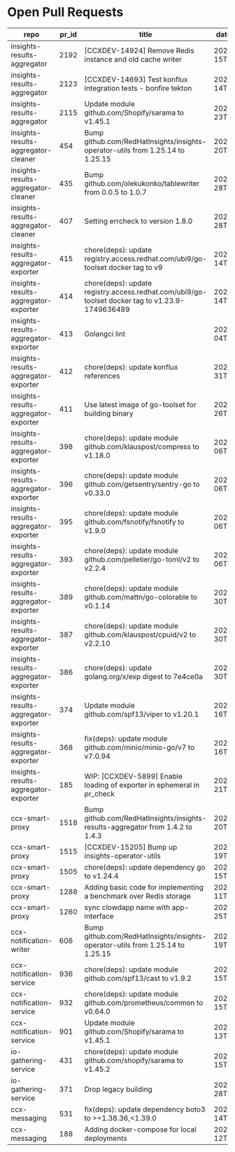 # Open Pull Requests
repo | pr_id | title | date_created | url | author | ci_status
---|---|---|---|---|---|---
insights-results-aggregator | 2192 | [CCXDEV-14924] Remove Redis instance and old cache writer | 2025-05-15T08:38:45Z | https://github.com/RedHatInsights/insights-results-aggregator/pull/2192 | JiriPapousek | failed
insights-results-aggregator | 2123 | [CCXDEV-14693] Test konflux integration tests - bonfire tekton | 2025-03-14T10:36:51Z | https://github.com/RedHatInsights/insights-results-aggregator/pull/2123 | matysek | failed
insights-results-aggregator | 2115 | Update module github.com/Shopify/sarama to v1.45.1 | 2025-02-23T08:13:19Z | https://github.com/RedHatInsights/insights-results-aggregator/pull/2115 | app/red-hat-konflux | failed
insights-results-aggregator-cleaner | 454 | Bump github.com/RedHatInsights/insights-operator-utils from 1.25.14 to 1.25.15 | 2025-06-20T09:10:59Z | https://github.com/RedHatInsights/insights-results-aggregator-cleaner/pull/454 | app/dependabot | ok
insights-results-aggregator-cleaner | 435 | Bump github.com/olekukonko/tablewriter from 0.0.5 to 1.0.7 | 2025-05-28T09:49:53Z | https://github.com/RedHatInsights/insights-results-aggregator-cleaner/pull/435 | app/dependabot | failed
insights-results-aggregator-cleaner | 407 | Setting errcheck to version 1.8.0 | 2025-03-28T11:23:36Z | https://github.com/RedHatInsights/insights-results-aggregator-cleaner/pull/407 | Jakub007d | failed
insights-results-aggregator-exporter | 415 | chore(deps): update registry.access.redhat.com/ubi9/go-toolset docker tag to v9 | 2025-06-14T01:06:49Z | https://github.com/RedHatInsights/insights-results-aggregator-exporter/pull/415 | app/red-hat-konflux | ok
insights-results-aggregator-exporter | 414 | chore(deps): update registry.access.redhat.com/ubi9/go-toolset docker tag to v1.23.9-1749636489 | 2025-06-14T01:06:43Z | https://github.com/RedHatInsights/insights-results-aggregator-exporter/pull/414 | app/red-hat-konflux | ok
insights-results-aggregator-exporter | 413 | Golangci lint | 2025-06-04T12:00:22Z | https://github.com/RedHatInsights/insights-results-aggregator-exporter/pull/413 | ikerreyes | ok
insights-results-aggregator-exporter | 412 | chore(deps): update konflux references | 2025-05-31T15:36:21Z | https://github.com/RedHatInsights/insights-results-aggregator-exporter/pull/412 | app/red-hat-konflux | ok
insights-results-aggregator-exporter | 411 | Use latest image of go-toolset for building binary | 2025-05-26T10:20:01Z | https://github.com/RedHatInsights/insights-results-aggregator-exporter/pull/411 | ikerreyes | failed
insights-results-aggregator-exporter | 398 | chore(deps): update module github.com/klauspost/compress to v1.18.0 | 2025-04-06T16:22:21Z | https://github.com/RedHatInsights/insights-results-aggregator-exporter/pull/398 | app/red-hat-konflux | ok
insights-results-aggregator-exporter | 396 | chore(deps): update module github.com/getsentry/sentry-go to v0.33.0 | 2025-04-06T14:03:51Z | https://github.com/RedHatInsights/insights-results-aggregator-exporter/pull/396 | app/red-hat-konflux | ok
insights-results-aggregator-exporter | 395 | chore(deps): update module github.com/fsnotify/fsnotify to v1.9.0 | 2025-04-06T09:54:06Z | https://github.com/RedHatInsights/insights-results-aggregator-exporter/pull/395 | app/red-hat-konflux | ok
insights-results-aggregator-exporter | 393 | chore(deps): update module github.com/pelletier/go-toml/v2 to v2.2.4 | 2025-04-06T05:10:13Z | https://github.com/RedHatInsights/insights-results-aggregator-exporter/pull/393 | app/red-hat-konflux | ok
insights-results-aggregator-exporter | 389 | chore(deps): update module github.com/mattn/go-colorable to v0.1.14 | 2025-03-30T21:53:09Z | https://github.com/RedHatInsights/insights-results-aggregator-exporter/pull/389 | app/red-hat-konflux | ok
insights-results-aggregator-exporter | 387 | chore(deps): update module github.com/klauspost/cpuid/v2 to v2.2.10 | 2025-03-30T18:43:14Z | https://github.com/RedHatInsights/insights-results-aggregator-exporter/pull/387 | app/red-hat-konflux | ok
insights-results-aggregator-exporter | 386 | chore(deps): update golang.org/x/exp digest to 7e4ce0a | 2025-03-30T18:43:03Z | https://github.com/RedHatInsights/insights-results-aggregator-exporter/pull/386 | app/red-hat-konflux | failed
insights-results-aggregator-exporter | 374 | Update module github.com/spf13/viper to v1.20.1 | 2025-03-16T07:04:42Z | https://github.com/RedHatInsights/insights-results-aggregator-exporter/pull/374 | app/red-hat-konflux | failed
insights-results-aggregator-exporter | 368 | fix(deps): update module github.com/minio/minio-go/v7 to v7.0.94 | 2025-02-16T16:58:51Z | https://github.com/RedHatInsights/insights-results-aggregator-exporter/pull/368 | app/red-hat-konflux | failed
insights-results-aggregator-exporter | 185 | WIP: [CCXDEV-5899] Enable loading of exporter in ephemeral in pr_check | 2022-11-21T09:59:39Z | https://github.com/RedHatInsights/insights-results-aggregator-exporter/pull/185 | matysek | ok
ccx-smart-proxy | 1518 | Bump github.com/RedHatInsights/insights-results-aggregator from 1.4.2 to 1.4.3 | 2025-06-20T17:23:10Z | https://github.com/RedHatInsights/insights-results-smart-proxy/pull/1518 | app/dependabot | failed
ccx-smart-proxy | 1515 | [CCXDEV-15205] Bump up insights-operator-utils | 2025-06-19T13:40:12Z | https://github.com/RedHatInsights/insights-results-smart-proxy/pull/1515 | JiriPapousek | ok
ccx-smart-proxy | 1505 | chore(deps): update dependency go to v1.24.4 | 2025-06-15T11:18:20Z | https://github.com/RedHatInsights/insights-results-smart-proxy/pull/1505 | app/red-hat-konflux | ok
ccx-smart-proxy | 1288 | Adding basic code for implementing a benchmark over Redis storage | 2024-07-11T11:22:59Z | https://github.com/RedHatInsights/insights-results-smart-proxy/pull/1288 | joselsegura | failed
ccx-smart-proxy | 1260 | sync clowdapp name with app-interface | 2024-04-25T13:10:25Z | https://github.com/RedHatInsights/insights-results-smart-proxy/pull/1260 | matysek | ok
ccx-notification-writer | 606 | Bump github.com/RedHatInsights/insights-operator-utils from 1.25.14 to 1.25.15 | 2025-06-19T14:51:22Z | https://github.com/RedHatInsights/ccx-notification-writer/pull/606 | app/dependabot | ok
ccx-notification-service | 936 | chore(deps): update module github.com/spf13/cast to v1.9.2 | 2025-06-15T19:11:07Z | https://github.com/RedHatInsights/ccx-notification-service/pull/936 | app/red-hat-konflux | ok
ccx-notification-service | 932 | chore(deps): update module github.com/prometheus/common to v0.64.0 | 2025-06-15T11:19:16Z | https://github.com/RedHatInsights/ccx-notification-service/pull/932 | app/red-hat-konflux | ok
ccx-notification-service | 901 | Update module github.com/Shopify/sarama to v1.45.1 | 2025-04-13T08:07:45Z | https://github.com/RedHatInsights/ccx-notification-service/pull/901 | app/red-hat-konflux | failed
io-gathering-service | 431 | chore(deps): update module github.com/shopify/sarama to v1.45.2 | 2025-06-15T08:11:50Z | https://github.com/RedHatInsights/insights-operator-gathering-conditions-service/pull/431 | app/red-hat-konflux | failed
io-gathering-service | 371 | Drop legacy building | 2025-03-28T12:35:04Z | https://github.com/RedHatInsights/insights-operator-gathering-conditions-service/pull/371 | ikerreyes | failed
ccx-messaging | 531 | fix(deps): update dependency boto3 to >=1.38.36,<1.39.0 | 2025-06-14T06:31:56Z | https://github.com/RedHatInsights/insights-ccx-messaging/pull/531 | app/red-hat-konflux | failed
ccx-messaging | 188 | Adding docker-compose for local deployments | 2024-04-12T07:36:51Z | https://github.com/RedHatInsights/insights-ccx-messaging/pull/188 | joselsegura | ok

